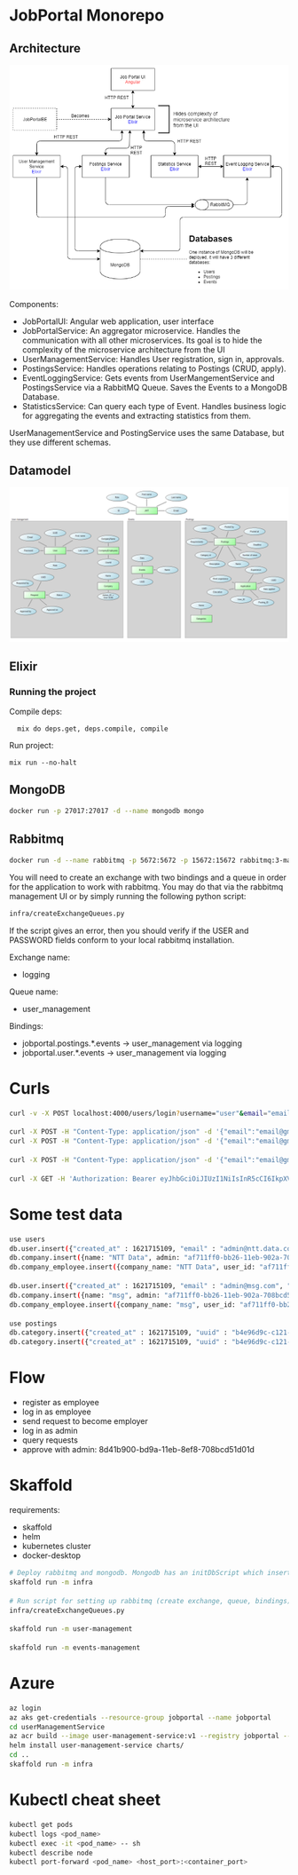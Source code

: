 # JobPortal Monorepo

## Architecture

![Architecture](docs/architecture.png)

Components:
- JobPortalUI: Angular web application, user interface
- JobPortalService: An aggregator microservice. Handles the communication with all other microservices. 
Its goal is to hide the complexity of the microservice architecture from the UI
- UserManagementService: Handles User registration, sign in, approvals.
- PostingsService: Handles operations relating to Postings (CRUD, apply).
- EventLoggingService: Gets events from UserMangementService and PostingsService via a RabbitMQ Queue.
Saves the Events to a MongoDB Database. 
- StatisticsService: Can query each type of Event. Handles business logic for aggregating the events and extracting
statistics from them.

UserManagementService and PostingService uses the same Database, but they use different schemas.

## Datamodel

![Datamodel](docs/datamodel.png)

## Elixir

### Running the project

Compile deps: 

```
  mix do deps.get, deps.compile, compile
```

Run project: 
```
mix run --no-halt
```


## MongoDB

```bash
docker run -p 27017:27017 -d --name mongodb mongo
```

## Rabbitmq

```bash
docker run -d --name rabbitmq -p 5672:5672 -p 15672:15672 rabbitmq:3-management
```
You will need to create an exchange with two bindings and a queue in order for the application to work with rabbitmq.
You may do that via the rabbitmq management UI or by simply running the following python script:
```bash
infra/createExchangeQueues.py
```
If the script gives an error, then you should verify if the USER and PASSWORD fields conform to your local rabbitmq installation.


Exchange name:
 - logging

Queue name:
 - user_management

Bindings:
 - jobportal.postings.*.events -> user_management via logging
 - jobportal.user.*.events -> user_management via logging

# Curls

```bash
curl -v -X POST localhost:4000/users/login?username="user"&email="email"&password="password"&id=2

curl -X POST -H "Content-Type: application/json" -d '{"email":"email@gmail.com", "password":"password"}' localhost:4000/users/login
curl -X POST -H "Content-Type: application/json" -d '{"email":"email@gmail.com", "password":"password"}' localhost:4000/users/logout

curl -X POST -H "Content-Type: application/json" -d '{"email":"email@gmail.com", "password":"password", "id":"1", "username":"user"}' localhost:4000/users/register

curl -X GET -H 'Authorization: Bearer eyJhbGciOiJIUzI1NiIsInR5cCI6IkpXVCJ9.eyJlbWFpbCI6ImVtYWlsQGdtYWlsLmNvbSIsImV4cCI6MTYyMDY4NDgzOCwiaWF0IjoxNjIwNjgxMjM4LCJhdWQiOiJKb2tlbiIsImV4cCI6MTYyMDY4ODQzOCwiaWF0IjoxNjIwNjgxMjM4LCJpc3MiOiJKb2tlbiIsImp0aSI6IjJwdXQxdnZoZG5yNDE4bmM4czAwMDBmMSIsIm5iZiI6MTYyMDY4MTIzOH0.Pu49NXsselRnUQaCeHOgHnaFi1G7p28n2DwacTgvEuM' localhost:4000/users
```

# Some test data

```bash
use users
db.user.insert({"created_at" : 1621715109, "email" : "admin@ntt.data.com", "firstname" : "Admin", "id" : "af711ff0-bb26-11eb-902a-708bcd51d01d", "lastname" : "Doe", "password" : "$pbkdf2-sha512$160000$5WM8kM3OFdzbe7I5G1nItQ$pnAlSCEwIz2UdfBdfWQFHf3r3biPVeiqYDZRFi1qKPz23pt2rzouAHsNTYT5NTyL7Um9URIFVBpcdUiTLECYNw", "role" : "2", "updated_at" : 1621715109 })
db.company.insert({name: "NTT Data", admin: "af711ff0-bb26-11eb-902a-708bcd51d01d"})
db.company_employee.insert({company_name: "NTT Data", user_id: "af711ff0-bb26-11eb-902a-708bcd51d01d"})

db.user.insert({"created_at" : 1621715109, "email" : "admin@msg.com", "firstname" : "Admin", "id" : "af711ff0-bb26-11eb-902a-708bcd51d01e", "lastname" : "Doe", "password" : "$pbkdf2-sha512$160000$5WM8kM3OFdzbe7I5G1nItQ$pnAlSCEwIz2UdfBdfWQFHf3r3biPVeiqYDZRFi1qKPz23pt2rzouAHsNTYT5NTyL7Um9URIFVBpcdUiTLECYNw", "role" : "2", "updated_at" : 1621715109 })
db.company.insert({name: "msg", admin: "af711ff0-bb26-11eb-902a-708bcd51d01e"})
db.company_employee.insert({company_name: "msg", user_id: "af711ff0-bb26-11eb-902a-708bcd51d01e"})

use postings
db.category.insert({"created_at" : 1621715109, "uuid" : "b4e96d9c-c121-11eb-8529-0242ac130003", "name" : "IT", "updated_at" : 1621715109 })
db.category.insert({"created_at" : 1621715109, "uuid" : "b4e96d9c-c121-11eb-8529-0242ac130004", "name" : "HR", "updated_at" : 1621715109 })
```

# Flow

- register as employee
- log in as employee
- send request to become employer
- log in as admin
- query requests
- approve with admin: 8d41b900-bd9a-11eb-8ef8-708bcd51d01d

# Skaffold

requirements:
- skaffold
- helm
- kubernetes cluster
- docker-desktop

```bash
# Deploy rabbitmq and mongodb. Mongodb has an initDbScript which inserts some test data (two companies and two users)
skaffold run -m infra

# Run script for setting up rabbitmq (create exchange, queue, bindings)
infra/createExchangeQueues.py

skaffold run -m user-management

skaffold run -m events-management

```

# Azure

```bash
az login
az aks get-credentials --resource-group jobportal --name jobportal
cd userManagementService
az acr build --image user-management-service:v1 --registry jobportal --file Dockerfile .
helm install user-management-service charts/
cd ..
skaffold run -m infra
```

# Kubectl cheat sheet

```bash
kubectl get pods
kubectl logs <pod_name>
kubectl exec -it <pod_name> -- sh
kubectl describe node
kubectl port-forward <pod_name> <host_port>:<container_port>
```